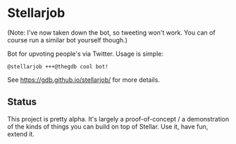 # Stellarjob

(Note: I've now taken down the bot, so tweeting won't work. You can of course run a similar bot yourself though.)

Bot for upvoting people's via Twitter. Usage is simple:

```
@stellarjob +++@thegdb cool bot!
```

See https://gdb.github.io/stellarjob/ for more details.

## Status

This project is pretty alpha. It's largely a proof-of-concept / a
demonstration of the kinds of things you can build on top of
Stellar. Use it, have fun, extend it.
